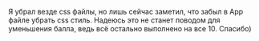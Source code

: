 Я убрал везде css файлы, но лишь сейчас заметил, что забыл в App файле убрать css стиль. Надеюсь это не станет поводом для уменьшения балла, ведь всё остально выполнено на все 10. Спасибо)
